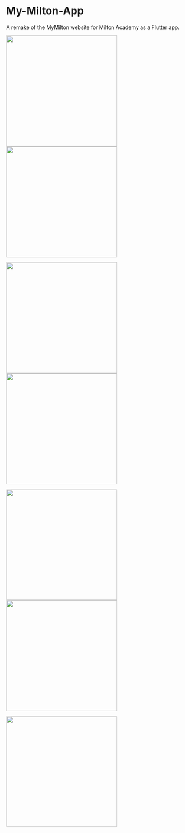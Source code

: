 # My-Milton-App
A remake of the MyMilton website for Milton Academy as a Flutter app.

<img src="screenshots/drawer_home.png" width="300"><img src="screenshots/sample_schedule.png" width="300">

<img src="screenshots/sample_board.png" width="300"><img src="screenshots/example_announcement.png" width="300">

<img src="screenshots/drawer_profile.png" width="300"><img src="screenshots/settings.png" width="300">

<img src="screenshots/dark_mode.png" width="300">
